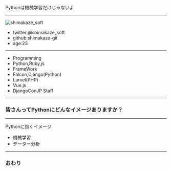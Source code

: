 Pythonは機械学習だけじゃないよ

---
![shimakaze_soft](https://pbs.twimg.com/profile_images/972776722767659008/EY16ro48_400x400.jpg)
- twitter:@shimakaze_soft
- github:shimakaze-git
- age:23
---
- Programming
 - Python,Ruby,js
- FrameWork 
 - Falcon,Django(Python)
 - Larvel(PHP)
 - Vue.js
- DjangoConJP Staff
---
### 皆さんってPythonにどんなイメージありますか？
---
Pythonに抱くイメージ
- 機械学習
- データー分析

---
### おわり
